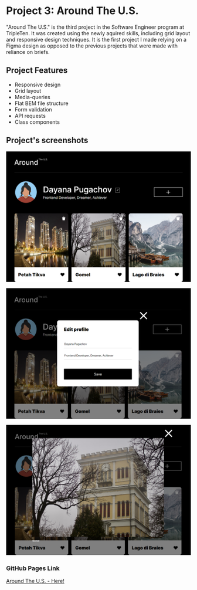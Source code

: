 # Project 3: Around The U.S.

"Around The U.S." is the third project in the Software Engineer program at TripleTen. It was created using the newly aquired skills, including grid layout and responsive design techniques. It is the first project I made relying on a Figma design as opposed to the previous projects that were made with reliance on briefs.

## Project Features

- Responsive design
- Grid layout
- Media-queries
- Flat BEM file structure
- Form validation
- API requests
- Class components

## Project's screenshots

![Project screenshot](./src/images/ReadME%20screeshots/screenshot1.png "Project screenshot")

![Project screenshot](./src/images/ReadME%20screeshots/screenshot2.png "Project screenshot")

![Project screenshot](./src/images/ReadME%20screeshots/screenshot3.png "Project screenshot")

### GitHub Pages Link

[Around The U.S. - Here!](https://dayana-pugachov.github.io/se_project_aroundtheus/)
